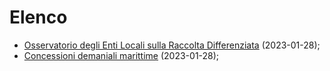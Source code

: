 # Elenco

- [Osservatorio degli Enti Locali sulla Raccolta Differenziata](osservatorio-raccolta-differenziata_anci-conai) (2023-01-28);
- [Concessioni demaniali marittime](concessioni-demaniali-marittime) (2023-01-28);
